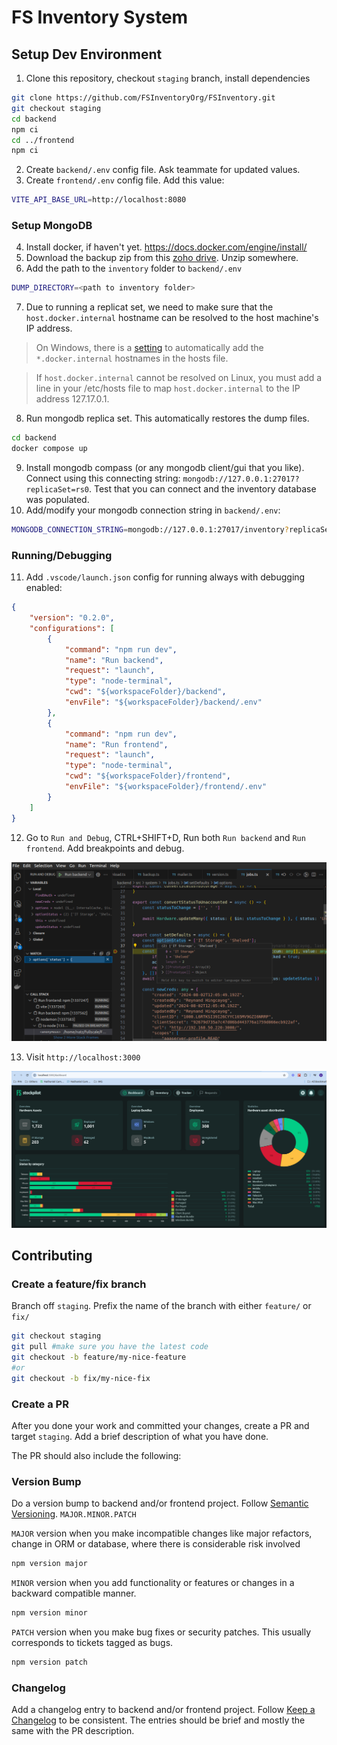 # FS Inventory System

## Setup Dev Environment
1. Clone this repository, checkout `staging` branch, install dependencies
```sh
git clone https://github.com/FSInventoryOrg/FSInventory.git
git checkout staging
cd backend
npm ci
cd ../frontend
npm ci
```
2. Create `backend/.env` config file. Ask teammate for updated values.
3. Create `frontend/.env` config file. Add this value:
```sh
VITE_API_BASE_URL=http://localhost:8080
```

### Setup MongoDB
4. Install docker, if haven't yet. https://docs.docker.com/engine/install/
5. Download the backup zip from this [zoho drive](https://workdrive.zoho.com/folder/1ue723c141a8c57c64317a9025efae6a89d26?layout=list). Unzip somewhere.
6. Add the path to the `inventory` folder to `backend/.env`
```sh
DUMP_DIRECTORY=<path to inventory folder>
```
7. Due to running a replicat set, we need to make sure that the `host.docker.internal` hostname can be resolved to the host machine's IP address. 
> On Windows, there is a [setting](https://docs.docker.com/desktop/settings/) to automatically add the `*.docker.internal` hostnames in the hosts file. 

> If `host.docker.internal` cannot be resolved on Linux, you must add a line in your /etc/hosts file to map `host.docker.internal` to the IP address 127.17.0.1.

8. Run mongodb replica set. This automatically restores the dump files.
```sh
cd backend
docker compose up
```

9. Install mongodb compass (or any mongodb client/gui that you like). Connect using this connecting string: `mongodb://127.0.0.1:27017?replicaSet=rs0`. Test that you can connect and the inventory database was populated.
10. Add/modify your mongodb connection string in `backend/.env`:
```sh
MONGODB_CONNECTION_STRING=mongodb://127.0.0.1:27017/inventory?replicaSet=rs0
```
### Running/Debugging
11. Add `.vscode/launch.json` config for running always with debugging enabled:
```json
{
    "version": "0.2.0",
    "configurations": [
        {
            "command": "npm run dev",
            "name": "Run backend",
            "request": "launch",
            "type": "node-terminal",
            "cwd": "${workspaceFolder}/backend",
            "envFile": "${workspaceFolder}/backend/.env"
        },
        {
            "command": "npm run dev",
            "name": "Run frontend",
            "request": "launch",
            "type": "node-terminal",
            "cwd": "${workspaceFolder}/frontend",
            "envFile": "${workspaceFolder}/frontend/.env"
        }
    ]
}
```
12. Go to `Run and Debug`, CTRL+SHIFT+D, Run both `Run backend` and `Run frontend`. Add breakpoints and debug.

![running](docs/images/debugging.png)

13. Visit `http://localhost:3000`

![running](docs/images/running.png)

## Contributing

### Create a feature/fix branch
Branch off `staging`. Prefix the name of the branch with either `feature/` or `fix/`
```sh
git checkout staging
git pull #make sure you have the latest code
git checkout -b feature/my-nice-feature
#or
git checkout -b fix/my-nice-fix
```

### Create a PR
After you done your work and committed your changes, create a PR and target `staging`. Add a brief description of what you have done.

The PR should also include the following:

### Version Bump
Do a version bump to backend and/or frontend project. Follow [Semantic Versioning](https://semver.org/). `MAJOR.MINOR.PATCH`

`MAJOR` version when you make incompatible changes like major refactors, change in ORM or database, where there is considerable risk involved
```sh
npm version major
```
`MINOR` version when you add functionality or features or changes in a backward compatible manner.
```sh
npm version minor
```

`PATCH` version when you make bug fixes or security patches. This usually corresponds to tickets tagged as bugs.
```sh
npm version patch
```

### Changelog

Add a changelog entry to backend and/or frontend project. Follow [Keep a Changelog](https://keepachangelog.com/) to be consistent. The entries should be brief and mostly the same with the PR description.
